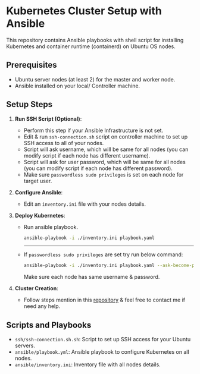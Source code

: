 # Kubernetes Cluster Setup with Ansible

This repository contains Ansible playbooks with shell script for installing Kubernetes and container runtime (containerd) on Ubuntu OS nodes.

## Prerequisites
- Ubuntu server nodes (at least 2) for the master and worker node.
- Ansible installed on your local/ Controller machine.

## Setup Steps

1. **Run SSH Script (Optional)**:
   - Perform this step if your Ansible Infrastructure is not set.
   - Edit & run `ssh-connection.sh` script on controller machine to set up SSH access to all of your nodes.
   - Script will ask username, which will be same for all nodes (you can modify script if each node has different username).
   - Script will ask for user password, which will be same for all nodes (you can modify script if each node has different password).
   - Make sure `passwordless sudo privileges` is set on each node for target user.
     
2. **Configure Ansible**: 
   - Edit an `inventory.ini` file with your nodes details.

3. **Deploy Kubernetes**:
   - Run ansible playbook.
     
     ```bash
     ansible-playbook -i ./inventory.ini playbook.yaml
     ```
     ***
   - If  `passwordless sudo privileges` are set try run below command:
     
     ```bash
     ansible-playbook -i ./inventory.ini playbook.yaml --ask-become-pass
     ```
     
     Make sure each node has same username & password.


4. **Cluster Creation**:
   - Follow steps mention in this [repository](https://github.com/Tariq-Mehmood-Malik/Kubernetes-Cluster-Creation?tab=readme-ov-file#cluster-creation) & feel free to contact me if need any help.  

## Scripts and Playbooks
- `ssh/ssh-connection.sh.sh`: Script to set up SSH access for your Ubuntu servers.
- `ansible/playbook.yml`: Ansible playbook to configure Kubernetes on all nodes.
- `ansible/inventory.ini`: Inventory file with all nodes details.

